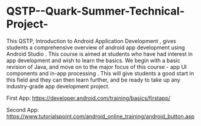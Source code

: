 # QSTP--Quark-Summer-Technical-Project-
This QSTP, Introduction to Android Application Development , gives students a
comprehensive overview of android app development using Android Studio . This course is aimed
at students who have had interest in app development and wish to learn the basics.
We begin with a basic revision of Java, and move on to the major focus of this course - app UI
components and in-app processing . This will give students a good start in this field and they can
then learn further, and be ready to take up any industry-grade app development project.

First App: https://developer.android.com/training/basics/firstapp/

Second App: https://www.tutorialspoint.com/android_online_training/android_button.asp
